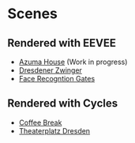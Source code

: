 # Scenes

## Rendered with EEVEE

- [Azuma House](AzumaHouse) (Work in progress)
- [Dresdener Zwinger](Zwinger)
- [Face Recogntion Gates](FaceRecognitionGates)

## Rendered with Cycles

- [Coffee Break](CoffeeBreak)
- [Theaterplatz Dresden](TheaterplatzDresden)

